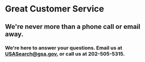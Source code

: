 # Great Customer Service

## We're never more than a phone call or email away.

### We're here to answer your questions. Email us at <USASearch@gsa.gov>, or call us at 202-505-5315.